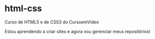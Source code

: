 # html-css
 Curso de HTML5 e de CSS3 do CursoemVídeo

 Estou aprendendo a criar sites e agora vou gerenciar meus repositórios!
